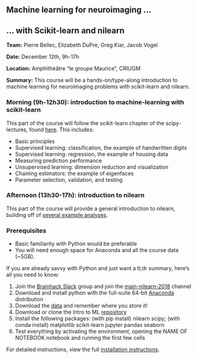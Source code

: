 ## Machine learning for neuroimaging ...
##   ... with Scikit-learn and nilearn

**Team:** Pierre Bellec, Elizabeth DuPre, Greg Kiar, Jacob Vogel

**Date:** December 12th, 9h-17h

**Location:** Amphithéâtre “le groupe Maurice”, CRIUGM

**Summary:** This course will be a hands-on/type-along introduction to machine learning for neuroimaging problems with scikit-learn and nilearn.

### Morning (9h-12h30): introduction to machine-learning with scikit-learn

This part of the course will follow the scikit-learn chapter of the scipy-lectures, found [here](http://www.scipy-lectures.org/packages/scikit-learn/index.html). This includes:
- Basic principles
- Supervised learning: classification, the example of handwritten digits
- Supervised learning: regression, the example of housing data
- Measuring prediction performance
- Unsupervised learning: dimension reduction and visualization
- Chaining estimators: the example of eigenfaces
- Parameter selection, validation, and testing

### Afternoon (13h30-17h): introduction to nilearn

This part of the course will provide a general introduction to nilearn, building off of [several example analyses](http://nilearn.github.io/auto_examples/index.html#general-examples).

### Prerequisites

- Basic familiarity with Python would be preferable
- You will need enough space for Anaconda and all the course data (~5GB).

If you are already savvy with Python and just want a tl;dr summary, here’s all you need to know:

1. Join the [Brainhack Slack](https://brainhack-slack-invite.herokuapp.com/) group and join the [main-nilearn-2018](https://brainhack.slack.com/messages/CEQB7U15M/) channel 
2. Download and install python with the full-suite 64-bit [Anaconda](https://www.anaconda.com/download/) distribution
3. Download the [data](https://osf.io/5hju4/files/) and remember where you store it!
4. Download or clone the Intro to ML [repository](https://github.com/brainhack101/introML)
5. Install the following packages: (with pip install) nilearn scipy; (with conda install) matplotlib scikit-learn jupyter pandas seaborn
6. Test everything by activating the environment, opening the NAME OF NOTEBOOK notebook and running the first few cells

For detailed instructions, view the full [installation instructions](https://docs.google.com/document/d/1G0QHtkZDklE5EEwbtTSruSijHhAoFIXoeDxk0AyVjM0/edit?usp=sharing).

